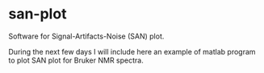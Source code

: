 # san-plot
Software for Signal-Artifacts-Noise (SAN) plot.

During the next few  days I will include here an example of matlab program to plot SAN plot for Bruker NMR spectra.
